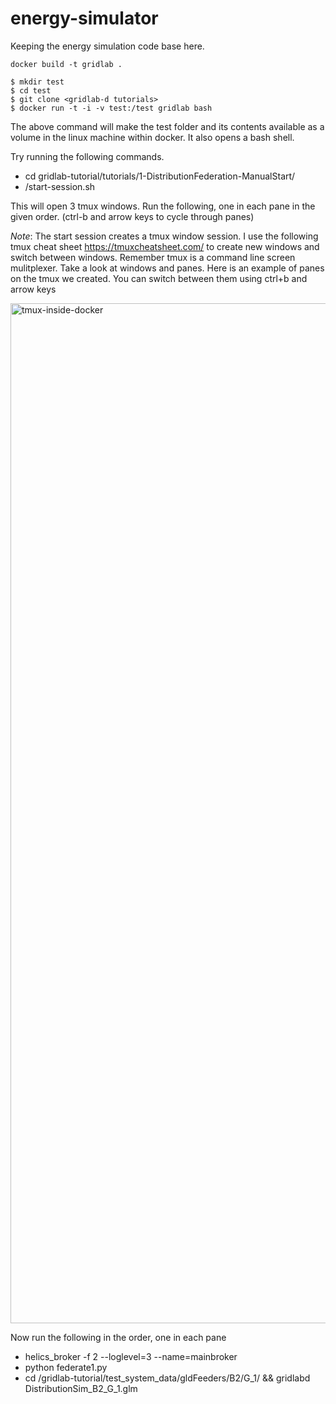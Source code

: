 # energy-simulator

Keeping the energy simulation code base here.

```
docker build -t gridlab .
```

```
$ mkdir test
$ cd test
$ git clone <gridlab-d tutorials>
$ docker run -t -i -v test:/test gridlab bash
```
The above command will make the test folder and its contents available as a volume in the linux machine within docker. It also opens a bash shell.

Try running the following commands.

*  cd gridlab-tutorial/tutorials/1-DistributionFederation-ManualStart/
*  /start-session.sh

This will open 3 tmux windows. Run the following, one in each pane in the given order. (ctrl-b and arrow keys to cycle through panes)

*Note*:  The start session creates a tmux window session.  I use the following tmux cheat sheet https://tmuxcheatsheet.com/ to create new windows and switch between windows. Remember tmux is a command line screen mulitplexer. Take a look at windows and panes.  Here is an example of panes on the tmux we created.  You can switch between them using ctrl+b and arrow keys

<img width="1632" alt="tmux-inside-docker" src="https://user-images.githubusercontent.com/8484451/140398142-ec0ef24e-92e6-400d-a213-fe18235ae5b7.png">

Now run the following in the order, one in each pane

* helics_broker -f 2 --loglevel=3 --name=mainbroker
* python federate1.py
* cd /gridlab-tutorial/test_system_data/gldFeeders/B2/G_1/ && gridlabd DistributionSim_B2_G_1.glm



